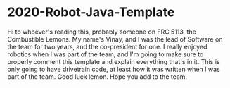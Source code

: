 # 2020-Robot-Java-Template
 

Hi to whoever's reading this, probably someone on FRC 5113, the Combustible Lemons. 
My name's Vinay, and I was the lead of Software on the team for two years, and the
co-president for one. I really enjoyed robotics when I was part of the team, and 
I'm going to make sure to properly comment this template and explain everything 
that's in it. This is only going to have drivetrain code, at least how it was 
written when I was part of the team. Good luck lemon. Hope you add to the team.